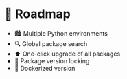 # 🚀 Roadmap

- 🏙️ Multiple Python environments
- 🔍 Global package search
- ⬆️ One-click upgrade of all packages
- 📝 Package version locking
- 🐳 Dockerized version